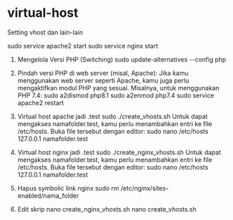# virtual-host
Setting vhost dan lain-lain

sudo service apache2 start
sudo service nginx start

1. Mengelola Versi PHP (Switching)
sudo update-alternatives --config php

2. Pindah versi PHP di web server (misal, Apache): Jika kamu menggunakan web server seperti Apache, kamu juga perlu mengaktifkan modul PHP yang sesuai. Misalnya, untuk menggunakan PHP 7.4:
sudo a2dismod php8.1
sudo a2enmod php7.4
sudo service apache2 restart

3. Virtual host apache jadi .test
sudo ./create_vhosts.sh
Untuk dapat mengakses namafolder.test, kamu perlu menambahkan entri ke file /etc/hosts. Buka file tersebut dengan editor:
sudo nano /etc/hosts
127.0.0.1   namafolder.test

4. Virtual host nginx jadi .test
sudo ./create_nginx_vhosts.sh
Untuk dapat mengakses namafolder.test, kamu perlu menambahkan entri ke file /etc/hosts. Buka file tersebut dengan editor:
sudo nano /etc/hosts
127.0.0.1   namafolder.test

5. Hapus symbolic link nginx
sudo rm /etc/nginx/sites-enabled/nama_folder

6. Edit skrip
nano create_nginx_vhosts.sh
nano create_vhosts.sh
